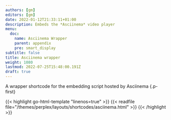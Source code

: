 ```yaml
---
authors: [gm]
editors: [gm]
date: 2022-01-12T21:33:11+01:00
description: Embeds the *Asciinema* video player
menu:
  doc:
    name: Asciinema Wrapper
    parent: appendix
    pre: smart_display
subtitle: false
title: Asciinema wrapper
weight: 1080
lastmod: 2022-07-25T15:48:00.191Z
draft: true
---
```


A wrapper shortcode for the embedding script hosted by Asciinema
{.p-first} <!--more-->

{{< highlight go-html-template "linenos=true" >}}
{{< readfile file="/themes/perplex/layouts/shortcodes/asciinema.html" >}}
{{< /highlight >}}
